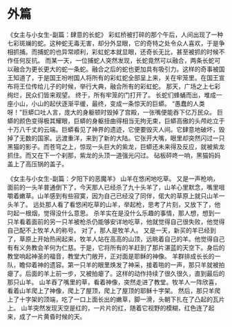 # 外篇

《女主与小女生-副篇：肆意的长蛇》
彩虹桥被打碎的那个午后，人间出现了一种七彩斑斓的蛇。这种蛇无毒无害，却分外显眼，它的奇特之处令众人喜欢，于是争相抓捕。而捕蛇的也异常顺利，彩虹蛇本就显眼，还奇长无比，甚至被抓的时候不作任何反抗。
而某一天，一位捕蛇人突然发现，长蛇竟然可以融合，两条长蛇可以融合为更长更大的蛇一条蛇。融合之后的蛇也更加具有吸引力。这样的奇事被国王知道了，于是国王吩咐国人将所有的彩虹蛇全部呈上来，关在牢笼里。在国王宣布将王位传给儿子的时候，举行大典，融合所有的彩虹蛇。
那天，广场之上七彩绚烂，民众们皆来观望。
终于，所有牢笼的门打开了。
长蛇们蜂蛹而出，堆成一座小山，小山的起伏逐渐平缓，最终，变成一条惊天的巨蟒。
“愚蠢的人类呀！”巨蟒口吐人言，庞大的身躯顿时毁掉了宫殿，一张嘴便能吞下亿万民众。
巨蟒的颜色变得极其耀眼，巨蟒的身躯扭曲得相当无拘无束，巨蟒高傲的头颅屹立于十万八千丈的云端。巨蟒看见了神界的遗迹，它便要毁灭人间。它肆意地破坏，毁掉了无数的国家。远渡重洋，来到了新的大陆。它张开大嘴，眼里却突然闪过一只黑猫的影子。而苍穹之上，惊现一头巨大的紫龙，巨蟒还未来得及反应，就被紫龙抓住。而又在下一个刹那，紫龙的头顶一道强光闪过。
砧板砰咚一响，黑猫妈妈盖上了高压锅的盖子。

《女主与小女生-副篇：夕阳下的恶魔羊》
山羊在悠闲地吃草。
又是一声枪响，面前的一头羊普通倒下了，今天那人已经杀了九十头羊了，山羊心里默念，嘴里咀嚼着嫩草。山羊感到有些寂寞，因为自己已经没了同伴，偌大的草原上就只山羊一头羊了。
远处那人看了看悠闲吃草的山羊，举起枪，思考了片刻，又放下了，他叼起一根烟，觉得没什么意思。
杀羊实在是没什么乐趣的事情，那人想，想到一只羊看着面前的另一只羊被枪杀仍能够安详地吃草，他就觉得自己很失败，他觉得自己配不上牧羊人的称号。
对了，那人是牧羊人。
又是一天，新买的羊已经到了，草原上开始热闹起来，牧羊人站在高高的山顶，远眺着自己的羊。他觉得自己有有义务教会羊何为仁慈。于是，它将所有的羊赶到了那片湛蓝的天空下。身后的教堂响起神圣的福音，教堂大门敞开，正对面是耶稣的神像。
羊群排成长长的一队，瞻仰着神的遗容。第一只羊的眼里焕发了神采，接着啪的一声，那只羊就被拍瘪了。后面的羊上前一步，又被拍瘪了。这样的动作持续了很久很久，直到最后的那只山羊。
山羊吞了嘴里的草，看着神像，突然走进了教堂。牧羊人一阵欣喜，看着山羊爬上了神像，爬上了屋顶，爬上了屋顶的耶稣十字架。
然后，那只羊爬上了十字架的顶端，吃了一口上面长出的嫩草，脚一滑，头朝下扎在了凸起的瓦片上。
山羊突然发现天空是红的，一片片的红，随着它视野的模糊，红色连了起来，成了一片黄昏时候的天。

